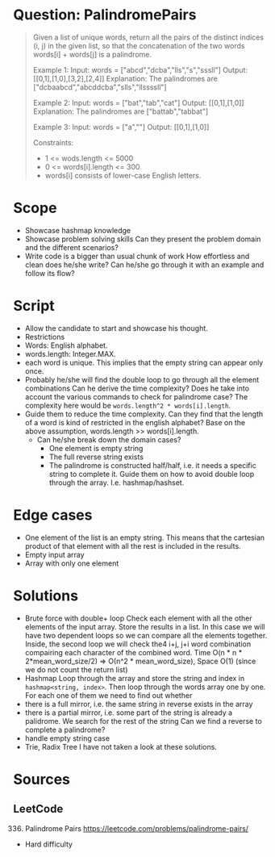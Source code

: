 # Question: PalindromePairs
> Given a list of unique words, return all the pairs of the distinct
> indices (i, j) in the given list, so that the concatenation of the
> two words words[i] + words[j] is a palindrome.
>
> Example 1:
> Input: words = ["abcd","dcba","lls","s","sssll"]
> Output: [[0,1],[1,0],[3,2],[2,4]]
> Explanation: The palindromes are ["dcbaabcd","abcddcba","slls","llssssll"]
>
> Example 2:
> Input: words = ["bat","tab","cat"]
> Output: [[0,1],[1,0]]
> Explanation: The palindromes are ["battab","tabbat"]
>
> Example 3:
> Input: words = ["a",""]
> Output: [[0,1],[1,0]]
>
> Constraints:
>  * 1 <= wods.length <= 5000
>  * 0 <= words[i].length <= 300
>  * words[i] consists of lower-case English letters.
>

# Scope
* Showcase hashmap knowledge
* Showcase problem solving skills
Can they present the problem domain and the different scenarios?
* Write code is a bigger than usual chunk of work
How effortless and clean does he/she write?
Can he/she go through it with an example and follow its flow?

# Script
* Allow the candidate to start and showcase his thought.
* Restrictions
 * Words: English alphabet.
 * words.length: Integer.MAX.
 * each word is unique. This implies that the empty string can appear only once.
* Probably he/she will find the double loop to go through all the element combinations
Can he derive the time complexity? Does he take into account the various commands to check for palindrome case?
The complexity here would be `words.length^2 * words[i].length`.
* Guide them to reduce the time complexity.
Can they find that the length of a word is kind of restricted in the english alphabet?
Base on the above assumption, words.length >> words[i].length.
  * Can he/she break down the domain cases?
    * One element is empty string
    * The full reverse string exists
    * The palindrome is constructed half/half, i.e. it needs a specific string to complete it.
Guide them on how to avoid double loop through the array. I.e. hashmap/hashset.

# Edge cases
* One element of the list is an empty string.
This means that the cartesian product of that element with all the rest is included in the results.
* Empty input array
* Array with only one element

# Solutions
* Brute force with double+ loop
Check each element with all the other elements of the input array. Store the results in a list.
In this case we will have two dependent loops so we can compare all the elements together. Inside,
the second loop we will check the4 i+j, j+i word combination compairing each character of the combined word.
Time O(n * n * 2*mean_word_size/2) => Ο(n^2 * mean_word_size), Space O(1) (since we do not count the return list)
* Hashmap
Loop through the array and store the string and index in `hashmap<string, index>`.
Then loop through the words array one by one. For each one of them we need to find out whether
 * there is a full mirror, i.e. the same string in reverse exists in the array
 * there is a partial mirror, i.e. some part of the string is already a palidrome. We search for the rest of the string
   Can we find a reverse to complete a palindrome?
 * handle empty string case
* Trie, Radix Tree
I have not taken a look at these solutions.

# Sources
## LeetCode
336. Palindrome Pairs https://leetcode.com/problems/palindrome-pairs/
* Hard difficulty
